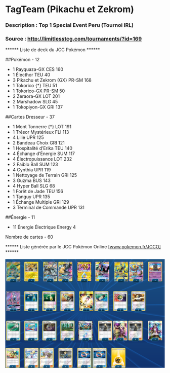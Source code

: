 # TagTeam (Pikachu et Zekrom)


### Description : Top 1 Special Event Peru (Tournoi IRL)
### Source : http://limitlesstcg.com/tournaments/?id=169


****** Liste de deck du JCC Pokémon ******

##Pokémon - 12

* 1 Rayquaza-GX CES 160
* 1 Électhor TEU 40
* 3 Pikachu et Zekrom {GX} PR-SM 168
* 1 Tokorico {*} TEU 51
* 1 Tokorico-GX PR-SM 50
* 2 Zeraora-GX LOT 201
* 2 Marshadow SLG 45
* 1 Tokopiyon-GX GRI 137

##Cartes Dresseur - 37

* 1 Mont Tonnerre {*} LOT 191
* 1 Trésor Mystérieux FLI 113
* 4 Lilie UPR 125
* 2 Bandeau Choix GRI 121
* 1 Hospitalité d’Erika TEU 140
* 4 Échange d’Énergie SUM 117
* 4 Électropuissance LOT 232
* 2 Faiblo Ball SUM 123
* 4 Cynthia UPR 119
* 1 Nettoyage de Terrain GRI 125
* 3 Guzma BUS 143
* 4 Hyper Ball SLG 68
* 1 Forêt de Jade TEU 156
* 1 Tanguy UPR 135
* 1 Échange Multiple GRI 129
* 3 Terminal de Commande UPR 131

##Énergie - 11

* 11 Énergie Électrique Energy 4

Nombre de cartes - 60

****** Liste générée par le JCC Pokémon Online [www.pokemon.fr/JCCO] ******

![alt text](img/TagTeam-PikachuZekrom-Top1-Peru.png)
